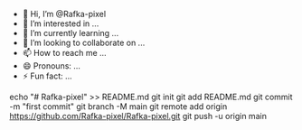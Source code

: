 - 👋 Hi, I’m @Rafka-pixel
- 👀 I’m interested in ...
- 🌱 I’m currently learning ...
- 💞️ I’m looking to collaborate on ...
- 📫 How to reach me ...
- 😄 Pronouns: ...
- ⚡ Fun fact: ...

<!---
Rafka-pixel/Rafka-pixel is a ✨ special ✨ repository because its `README.md` (this file) appears on your GitHub profile.
You can click the Preview link to take a look at your changes.
--->
echo "# Rafka-pixel" >> README.md
git init
git add README.md
git commit -m "first commit"
git branch -M main
git remote add origin https://github.com/Rafka-pixel/Rafka-pixel.git
git push -u origin main
